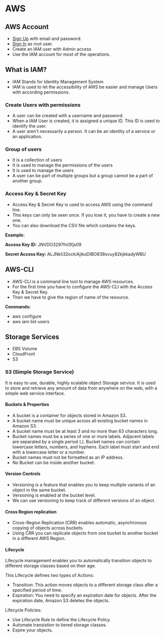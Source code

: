 # AWS

## AWS Account

- [Sign Up](https://portal.aws.amazon.com/billing/signup) with email and password.
- [Sign In](https://aws.amazon.com/marketplace/management/signin) as root user.
- Create an IAM user with Admin access
- Use the IAM account for most of the operations.

## What is IAM?

- IAM Stands for Identity Management System
- IAM is used to let the accessibility of AWS be easier and manage Users with according permissions.

### Create Users with permissions

- A user can be created with a username and password.
- When a IAM User is created, it is assigned a unique ID. This ID is used to identify the user.
- A user aren't necessarily a person. It can be an identity of a service or an application.

### Group of users

- It is a collection of users
- It is used to manage the permissions of the users
- It is used to manage the users
- A user can be part of multiple groups but a group cannot be a part of another group.

### Access Key & Secret Key

- Access Key & Secret Key is used to access AWS using the command line.
- This keys can only be seen once. If you lose it, you have to create a new one.
- You can also download the CSV file which contains the keys.

**Example:**

**Access Key ID:** JNVDO3297fnl3fjs09

**Secret Access Key:** ALJNkIi32ockiAjikoDIBO838svuy82kjkkadyWBU

## AWS-CLI
- AWS-CLI is a command line tool to manage AWS resources.
- For the first time you have to configure the AWS-CLI with the Access Key & Secret Key.
- Then we have to give the region of name of the resource.

**Commands:**
- aws configure
- aws iam list-users

## Storage Services

- EBS Volume
- CloudFront
- S3

### S3 (Simple Storage Service)

It is easy to use, durable, highly scalable object Storage service. It is used to store and retrieve any amount of data from anywhere on the web, with a simple web service interface.

#### Buckets & Properties

- A bucket is a container for objects stored in Amazon S3.
- A bucket name must be unique across all existing bucket names in Amazon S3.
- A bucket name must be at least 3 and no more than 63 characters long.
- Bucket names must be a series of one or more labels. Adjacent labels are separated by a single period (.). Bucket names can contain lowercase letters, numbers, and hyphens. Each label must start and end with a lowercase letter or a number.
- Bucket names must not be formatted as an IP address.
- No Bucket can be inside another bucket.

#### Version Controls

- Versioning is a feature that enables you to keep multiple variants of an object in the same bucket.
- Versioning is enabled at the bucket level.
- We can use versioning to keep track of different versions of an object.

#### Cross Region replication

- Cross-Region Replication (CRR) enables automatic, asynchronous copying of objects across buckets.
- Using CRR you can replicate objects from one bucket to another bucket in a different AWS Region.

#### Lifecycle

Lifecycle management enables you to automatically transition objects to different storage classes based on their age.

This Lifecycle defines two types of Actions:

- Transition: This action moves objects to a different storage class after a specified period of time.
- Expiration: You need to specify an expiration date for objects. After the expiration date, Amazon S3 deletes the objects.

Lifecycle Policies:
- Use Lifecycle Rule to define the Lifecycle Policy.
- Automate transistion to tiered storage classes.
- Expire your objects.

